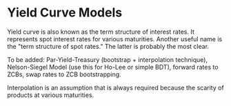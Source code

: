 # Yield Curve Models

Yield curve is also known as the term structure of interest rates. It represents spot interest rates for various maturities. Another useful name is the "term structure of spot rates." The latter is probably the most clear. 

To be added: Par-Yield-Treasury (bootstrap + interpolation technique), Nelson-Siegel Model (use this for Ho-Lee or simple BDT), forward rates to ZCBs, swap rates to ZCB bootstrapping. 

Interpolation is an assumption that is always required because the scarity of products at various maturities.
